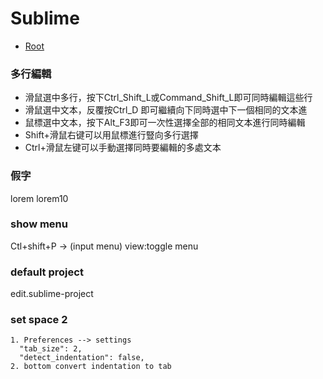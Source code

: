 # Sublime 

*   [Root](../README.md)


### 多行編輯

*	滑鼠選中多行，按下Ctrl_Shift_L或Command_Shift_L即可同時編輯這些行
*	滑鼠選中文本，反覆按Ctrl_D 即可繼續向下同時選中下一個相同的文本進
*	鼠標選中文本，按下Alt_F3即可一次性選擇全部的相同文本進行同時編輯
*	Shift+滑鼠右键可以用鼠標進行豎向多行選擇
*	Ctrl+滑鼠左键可以手動選擇同時要編輯的多處文本

###  假字
lorem lorem10


### show menu 
Ctl+shift+P  -> (input menu) view:toggle menu


### default project 
edit.sublime-project
	
### set space 2
	1. Preferences --> settings 
	  "tab_size": 2,
	  "detect_indentation": false,
	2. bottom convert indentation to tab